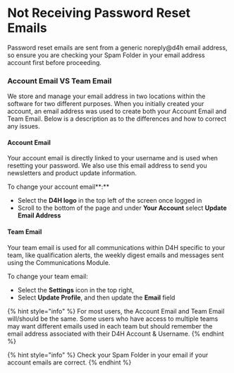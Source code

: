 # Not Receiving Password Reset Emails

Password reset emails are sent from a generic noreply@d4h email address, so ensure you are checking your Spam Folder in your email address account first before proceeding.

### Account Email VS Team Email

We store and manage your email address in two locations within the software for two different purposes. When you initially created your account, an email address was used to create both your Account Email and Team Email. Below is a description as to the differences and how to correct any issues.

#### **Account Email**

Your account email is directly linked to your username and is used when resetting your password. We also use this email address to send you newsletters and product update information.

To change your account email**:**&#x20;

* Select the **D4H logo** in the top left of the screen once logged in
* Scroll to the bottom of the page and under **Your Account** select **Update Email Address**

#### **Team Email**

Your team email is used for all communications within D4H specific to your team, like qualification alerts, the weekly digest emails and messages sent using the Communications Module.&#x20;

To change your team email:&#x20;

* Select the **Settings** icon in the top right,&#x20;
* Select **Update Profile**, and then update the **Email** field&#x20;

{% hint style="info" %}
For most users, the Account Email and Team Email will/should be the same. Some users who have access to multiple teams may want different emails used in each team but should remember the email address associated with their D4H Account & Username.
{% endhint %}

{% hint style="info" %}
Check your Spam Folder in your email if your account emails are correct.&#x20;
{% endhint %}
